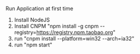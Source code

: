 Run Application at first time

1. Install NodeJS
2. Install CNPM "npm install -g cnpm --registry=https://registry.npm.taobao.org"
3. run "cnpm install --platform=win32 --arch=ia32"
4. run "npm start"